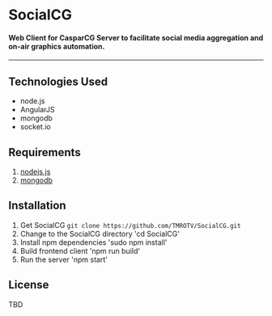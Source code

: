 # SocialCG
#### Web Client for CasparCG Server to facilitate social media aggregation and on-air graphics automation.
--------

## Technologies Used
 - node.js
 - AngularJS
 - mongodb
 - socket.io
 
## Requirements
1. [nodejs.js](http://nodejs.org/)
2. [mongodb](http://www.mongodb.org/)

## Installation
1. Get SocialCG
```git clone https://github.com/TMROTV/SocialCG.git```
2. Change to the SocialCG directory
'cd SocialCG'
3. Install npm dependencies
'sudo npm install'
4. Build frontend client
'npm run build'
5. Run the server
'npm start'

## License
TBD
